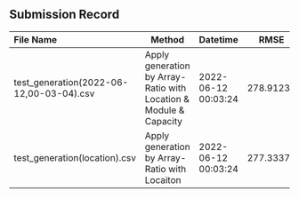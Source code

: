 ## Submission Record

| File Name                                | Method                                                            | Datetime            | RMSE      | Ranking |
| :--------------------------------------- | ----------------------------------------------------------------- | ------------------- | --------- | ------- |
| test_generation(2022-06-12,00-03-04).csv | Apply generation by Array-Ratio with Location & Module & Capacity | 2022-06-12 00:03:24 | 278.91238 | 89/150  |
| test_generation(location).csv            | Apply generation by Array-Ratio with Locaiton                     | 2022-06-12 00:03:24 | 277.33373 | 88/150  |

